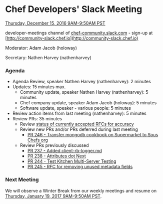 # Chef Developers' Slack Meeting

[Thursday, December 15, 2016 9AM-9:50AM PST](http://everytimezone.com/#2016-12-15,240,cn3)

developer-meetings channel of [chef-community.slack.com](http://chef-community.slack.com) - sign-up at [http://community-slack.chef.io](http://community-slack.chef.io)

Moderator:  Adam Jacob (holoway)

Secretary:  Nathen Harvey (nathenharvey)

### Agenda
* Agenda Review, speaker Nathen Harvey (nathenharvey): 2 minutes
* Updates: 15 minutes max.
  * Community update, speaker Nathen Harvey (nathenharvey): 5 minutes
  * Chef company update, speaker Adam Jacob (holoway): 5 minutes
  * Software update, speaker - various people: 5 minutes
* Review action items from last meeting (nathenharvey): 5 minutes
* Review PRs:  35 minutes
  * Review [status of currently accepted RFCs for accuracy](https://chef.github.io/chef-rfc/)
  * Review new PRs and/or PRs deferred during last meeting
    * [PR 246 - Transfer mongodb cookbook on Supermarket to Sous Chefs org](https://github.com/chef/chef-rfc/pull/246)
  * Review PRs previously discussed
    * [PR 237 - Added client-rb-logger.md](https://github.com/chef/chef-rfc/pull/237/)
    * [PR 238 - Attributes dot Next](https://github.com/chef/chef-rfc/pull/238)
    * [PR 244 - Test Kitchen Multi-Server Testing](https://github.com/chef/chef-rfc/pull/244)
    * [PR 245 - RFC for removing unused metadata fields](https://github.com/chef/chef-rfc/pull/245)


### Next Meeting

We will observe a Winter Break from our weekly meetings and resume on [Thursday, January 19, 2017 9AM-9:50AM PST](http://everytimezone.com/#2017-1-19,300,cn3).
